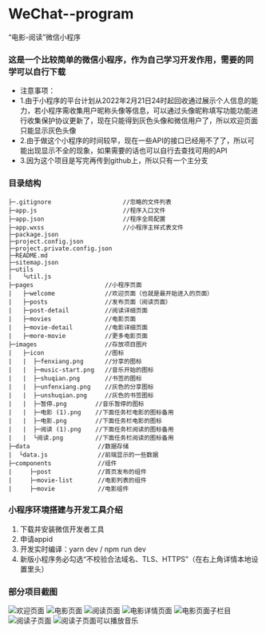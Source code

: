 # WeChat--program
“电影-阅读”微信小程序

### 这是一个比较简单的微信小程序，作为自己学习开发作用，需要的同学可以自行下载

* 注意事项：
* 1.由于小程序的平台计划从2022年2月21日24时起回收通过<open-data>展示个人信息的能力，若小程序需收集用户昵称头像等信息，可以通过头像昵称填写功能功能进行收集保护协议更新了，现在只能得到灰色头像和微信用户了，所以欢迎页面只能显示灰色头像
* 2.由于做这个小程序的时间较早，现在一些API的接口已经用不了了，所以可能出现显示不全的现象，如果需要的话也可以自行去查找可用的API
* 3.因为这个项目是写完再传到github上，所以只有一个主分支
  
### 目录结构
```
├─.gitignore                    //忽略的文件列表
├─app.js                        //程序入口文件
├─app.json                      //程序全局配置
├─app.wxss                      //小程序主样式表文件
├─package.json                  
├─project.config.json
├─project.private.config.json
├─README.md
├─sitemap.json
├─utils
|   └util.js
├─pages                    //小程序页面
|   ├─welcome              //欢迎页面（也就是最开始进入的页面）
|   ├─posts                //发布页面（阅读页面）
|   ├─post-detail          //阅读详细页面
|   ├─movies               //电影页面
|   ├─movie-detail         //电影详细页面
|   ├─more-movie           //更多电影页面
├─images                   //存放项目图片
|   ├─icon                 //图标
|   |  ├─fenxiang.png      //分享的图标
|   |  ├─music-start.png   //音乐开始的图标
|   |  ├─shuqian.png       //书签的图标
|   |  ├─unfenxiang.png    //灰色的分享图标
|   |  ├─unshuqian.png     //灰色的书签图标
|   |  ├─暂停.png        //音乐暂停的图标
|   |  ├─电影 (1).png    //下面任务栏电影的图标备用
|   |  ├─电影.png        //下面任务栏电影的图标
|   |  ├─阅读 (1).png    //下面任务栏阅读的图标备用
|   |  └阅读.png         //下面任务栏阅读的图标备用
├─data                   //数据存储
|  └data.js              //前端显示的一些数据
├─components             //组件
|     ├─post             //首页发布的组件
|     ├─movie-list       //电影列表的组件
|     ├─movie            //电影组件
```
  
### 小程序环境搭建与开发工具介绍
  1. 下载并安装微信开发者工具
  2. 申请appid
  3. 开发实时编译：yarn  dev / npm run dev
  4. 新版小程序务必勾选“不校验合法域名、TLS、HTTPS”（在右上角详情本地设置里头）

### 部分项目截图
  
![欢迎页面](https://user-images.githubusercontent.com/91047039/160526679-a8e52745-2839-461d-a23d-12c3140c772a.png)
![电影页面](https://user-images.githubusercontent.com/91047039/160526743-f45b100f-e946-44b1-ba2b-f239105de411.png)
![阅读页面](https://user-images.githubusercontent.com/91047039/160526744-cb0f9cd7-9276-4724-8322-0ae7dfbd8f47.png)
![电影详情页面](https://user-images.githubusercontent.com/91047039/160526739-02adcc03-da52-48bb-93be-c60d4a3c0256.png)
![电影页面子栏目](https://user-images.githubusercontent.com/91047039/160526742-5cc88627-9f5a-4988-a507-439bff7b37b4.png)
![阅读子页面](https://user-images.githubusercontent.com/91047039/160526741-d8b7f145-bf9f-4c1b-9bb7-06d57041d239.png)
![阅读子页面可以播放音乐](https://user-images.githubusercontent.com/91047039/160526740-6933ac64-4eea-4209-814f-de80069e8ac8.png)
